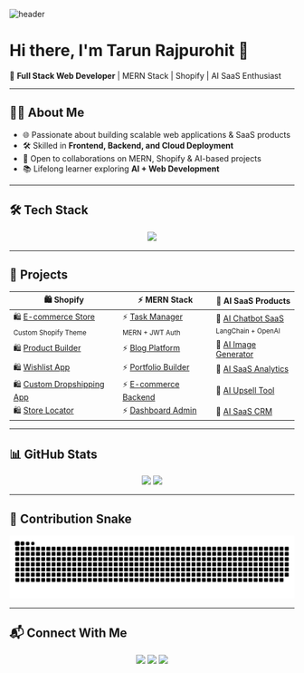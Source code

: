![header](https://capsule-render.vercel.app/api?type=waving&color=gradient&height=200&section=header&text=Tarun%20Rajpurohit%20👨‍💻&fontSize=40&fontColor=fff&animation=fadeIn)

# Hi there, I'm Tarun Rajpurohit 👋  
🚀 **Full Stack Web Developer** | MERN Stack | Shopify | AI SaaS Enthusiast  

---

## 👨‍💻 About Me
- 🌐 Passionate about building scalable web applications & SaaS products  
- 🛠 Skilled in **Frontend, Backend, and Cloud Deployment**  
- 🤝 Open to collaborations on MERN, Shopify & AI-based projects  
- 📚 Lifelong learner exploring **AI + Web Development**  

---

## 🛠 Tech Stack  
<p align="center">
  <img src="https://skillicons.dev/icons?i=html,css,js,react,next,nodejs,express,mongodb,shopify,git,github,tailwind,figma" />
</p>  

---

## 🚀 Projects  

| 🛍 **Shopify** | ⚡ **MERN Stack** | 🤖 **AI SaaS Products** |
|----------------|------------------|--------------------------|
| 🛍 [E-commerce Store](#) <br> <sub>Custom Shopify Theme</sub> | ⚡ [Task Manager](#) <br> <sub>MERN + JWT Auth</sub> | 🤖 [AI Chatbot SaaS](#) <br> <sub>LangChain + OpenAI</sub> |
| 🛍 [Product Builder](#) | ⚡ [Blog Platform](#) | 🤖 [AI Image Generator](#) |
| 🛍 [Wishlist App](#) | ⚡ [Portfolio Builder](#) | 🤖 [AI SaaS Analytics](#) |
| 🛍 [Custom Dropshipping App](#) | ⚡ [E-commerce Backend](#) | 🤖 [AI Upsell Tool](#) |
| 🛍 [Store Locator](#) | ⚡ [Dashboard Admin](#) | 🤖 [AI SaaS CRM](#) |

---

## 📊 GitHub Stats  

<p align="center">
  <img src="https://github-readme-stats.vercel.app/api?username=tarunrajpurohit&show_icons=true&theme=radical" height="165"/>
  <img src="https://github-readme-stats.vercel.app/api/top-langs/?username=tarunrajpurohit&layout=compact&theme=radical" height="165"/>
</p>

---

## 🐍 Contribution Snake
![snake gif](https://github.com/Platane/snk/raw/output/github-contribution-grid-snake.svg)

---

## 📬 Connect With Me  

<p align="center">
  <a href="https://yourportfolio.com"><img src="https://img.shields.io/badge/Portfolio-%23000000.svg?&style=for-the-badge&logo=vercel&logoColor=white" /></a>
  <a href="https://linkedin.com/in/yourlinkedin"><img src="https://img.shields.io/badge/LinkedIn-%230077B5.svg?&style=for-the-badge&logo=linkedin&logoColor=white" /></a>
  <a href="mailto:youremail@gmail.com"><img src="https://img.shields.io/badge/Gmail-D14836?style=for-the-badge&logo=gmail&logoColor=white" /></a>
</p>
